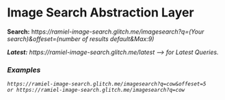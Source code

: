 # Image Search Abstraction Layer

**Search:** http<i><i>s://ramiel-image-search.glitch.me/imagesearch?q=(Your search)&offeset=(number of results default&Max:9) 

**Latest:** http<i><i>s://ramiel-image-search.glitch.me/latest --> for Latest Queries.
### Examples
```
https://ramiel-image-search.glitch.me/imagesearch?q=cow&offeset=5
or https://ramiel-image-search.glitch.me/imagesearch?q=cow
```

